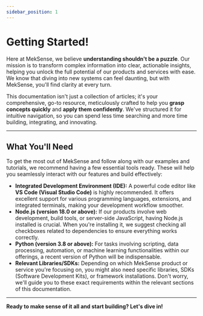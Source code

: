 ```yaml
---
sidebar_position: 1
---
```



# Getting Started!

Here at MekSense, we believe **understanding shouldn't be a puzzle**. Our mission is to transform complex information into clear, actionable insights, helping you unlock the full potential of our products and services with ease. We know that diving into new systems can feel daunting, but with MekSense, you'll find clarity at every turn.

This documentation isn't just a collection of articles; it's your comprehensive, go-to resource, meticulously crafted to help you **grasp concepts quickly** and **apply them confidently**. We've structured it for intuitive navigation, so you can spend less time searching and more time building, integrating, and innovating.

---

## What You'll Need

To get the most out of MekSense and follow along with our examples and tutorials, we recommend having a few essential tools ready. These will help you seamlessly interact with our features and build effectively:

* **Integrated Development Environment (IDE):** A powerful code editor like **VS Code (Visual Studio Code)** is highly recommended. It offers excellent support for various programming languages, extensions, and integrated terminals, making your development workflow smoother.
* **Node.js (version 18.0 or above):** If our products involve web development, build tools, or server-side JavaScript, having Node.js installed is crucial. When you're installing it, we suggest checking all checkboxes related to dependencies to ensure everything works correctly.
* **Python (version 3.8 or above):** For tasks involving scripting, data processing, automation, or machine learning functionalities within our offerings, a recent version of Python will be indispensable.
* **Relevant Libraries/SDKs:** Depending on which MekSense product or service you're focusing on, you might also need specific libraries, SDKs (Software Development Kits), or framework installations. Don't worry, we'll guide you to these exact requirements within the relevant sections of this documentation.

---

**Ready to make sense of it all and start building? Let's dive in!**